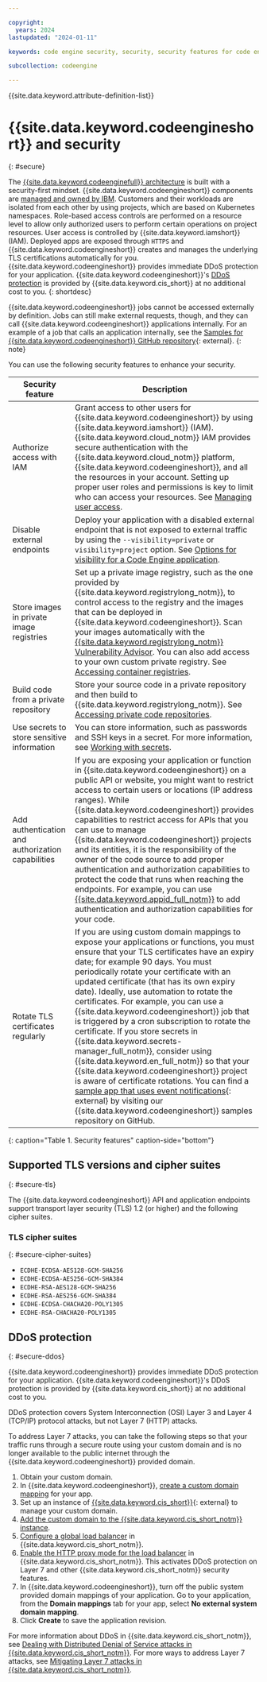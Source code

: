 ```yaml
---

copyright:
  years: 2024
lastupdated: "2024-01-11"

keywords: code engine security, security, security features for code engine, code engine security features, code engine iam

subcollection: codeengine

---
```


{{site.data.keyword.attribute-definition-list}}

# {{site.data.keyword.codeengineshort}} and security
{: #secure}

The [{{site.data.keyword.codeenginefull}} architecture](/docs/codeengine?topic=codeengine-architecture) is built with a security-first mindset. {{site.data.keyword.codeengineshort}} components are [managed and owned by IBM](/docs/codeengine?topic=codeengine-responsibilities-ce). Customers and their workloads are isolated from each other by using projects, which are based on Kubernetes namespaces. Role-based access controls are performed on a resource level to allow only authorized users to perform certain operations on project resources. User access is controlled by {{site.data.keyword.iamshort}} (IAM). Deployed apps are exposed through `HTTPS` and {{site.data.keyword.codeengineshort}} creates and manages the underlying TLS certifications automatically for you. {{site.data.keyword.codeengineshort}} provides immediate DDoS protection for your application. {{site.data.keyword.codeengineshort}}'s [DDoS protection](#secure-ddos) is provided by {{site.data.keyword.cis_short}} at no additional cost to you.
{: shortdesc}


{{site.data.keyword.codeengineshort}} jobs cannot be accessed externally by definition. Jobs can still make external requests, though, and they can call {{site.data.keyword.codeengineshort}} applications internally. For an example of a job that calls an application internally, see the [Samples for {{site.data.keyword.codeengineshort}} GitHub repository](https://github.com/IBM/CodeEngine){: external}.
{: note}

You can use the following security features to enhance your security.

| Security feature | Description | 
|-----------|------------------|
| Authorize access with IAM | Grant access to other users for {{site.data.keyword.codeengineshort}} by using {{site.data.keyword.iamshort}} (IAM). {{site.data.keyword.cloud_notm}} IAM provides secure authentication with the {{site.data.keyword.cloud_notm}} platform, {{site.data.keyword.codeengineshort}}, and all the resources in your account. Setting up proper user roles and permissions is key to limit who can access your resources. See [Managing user access](/docs/codeengine?topic=codeengine-iam). | 
| Disable external endpoints | Deploy your application with a disabled external endpoint that is not exposed to external traffic by using the `--visibility=private` or `visibility=project` option. See [Options for visibility for a Code Engine application](/docs/codeengine?topic=codeengine-application-workloads#optionsvisibility). |
| Store images in private image registries | Set up a private image registry, such as the one provided by {{site.data.keyword.registrylong_notm}}, to control access to the registry and the images that can be deployed in {{site.data.keyword.codeengineshort}}. Scan your images automatically with the [{{site.data.keyword.registrylong_notm}} Vulnerability Advisor](/docs/Registry?topic=Registry-va_index). You can also add access to your own custom private registry. See [Accessing container registries](/docs/codeengine?topic=codeengine-add-registry). |
| Build code from a private repository | Store your source code in a private repository and then build to {{site.data.keyword.registrylong_notm}}. See [Accessing private code repositories](/docs/codeengine?topic=codeengine-code-repositories). |
| Use secrets to store sensitive information | You can store information, such as passwords and SSH keys in a secret. For more information, see [Working with secrets](/docs/codeengine?topic=codeengine-secret). |
| Add authentication and authorization capabilities | If you are exposing your application or function in {{site.data.keyword.codeengineshort}} on a public API or website, you might want to restrict access to certain users or locations (IP address ranges). While {{site.data.keyword.codeengineshort}} provides capabilities to restrict access for APIs that you can use to manage {{site.data.keyword.codeengineshort}} projects and its entities, it is the responsibility of the owner of the code source to add proper authentication and authorization capabilities to protect the code that runs when reaching the endpoints. For example, you can use [{{site.data.keyword.appid_full_notm}}](/docs/appid) to add authentication and authorization capabilities for your code. |
| Rotate TLS certificates regularly | If you are using custom domain mappings to expose your applications or functions, you must ensure that your TLS certificates have an expiry date; for example 90 days. You must periodically rotate your certificate with an updated certificate (that has its own expiry date). Ideally, use automation to rotate the certificates. For example, you can use a {{site.data.keyword.codeengineshort}} job that is triggered by a cron subscription to rotate the certificate. If you store secrets in {{site.data.keyword.secrets-manager_full_notm}}, consider using {{site.data.keyword.en_full_notm}} so that your {{site.data.keyword.codeengineshort}} project is aware of certificate rotations. You can find a [sample app that uses event notifications](https://github.com/IBM/CodeEngine/tree/main/app-n-event-notification){: external} by visiting our {{site.data.keyword.codeengineshort}} samples repository on GitHub. |
{: caption="Table 1. Security features" caption-side="bottom"}

## Supported TLS versions and cipher suites
{: #secure-tls}

The {{site.data.keyword.codeengineshort}} API and application endpoints support transport layer security (TLS) 1.2 (or higher) and the following cipher suites.

### TLS cipher suites 
{: #secure-cipher-suites}

- `ECDHE-ECDSA-AES128-GCM-SHA256`
- `ECDHE-ECDSA-AES256-GCM-SHA384`
- `ECDHE-RSA-AES128-GCM-SHA256`
- `ECDHE-RSA-AES256-GCM-SHA384`
- `ECDHE-ECDSA-CHACHA20-POLY1305`
- `ECDHE-RSA-CHACHA20-POLY1305`

## DDoS protection 
{: #secure-ddos}

{{site.data.keyword.codeengineshort}} provides immediate DDoS protection for your application. {{site.data.keyword.codeengineshort}}'s DDoS protection is provided by {{site.data.keyword.cis_short}} at no additional cost to you.

DDoS protection covers System Interconnection (OSI) Layer 3 and Layer 4 (TCP/IP) protocol attacks, but not Layer 7 (HTTP) attacks. 

To address Layer 7 attacks, you can take the following steps so that your traffic runs through a secure route using your custom domain and is no longer available to the public internet through the {{site.data.keyword.codeengineshort}} provided domain.

1. Obtain your custom domain.
2. In {{site.data.keyword.codeengineshort}}, [create a custom domain mapping](/docs/codeengine?topic=codeengine-domain-mappings) for your app.
3. Set up an instance of [{{site.data.keyword.cis_short}}](https://cloud.ibm.com/catalog/services/internet-services){: external} to manage your custom domain.
4. [Add the custom domain to the {{site.data.keyword.cis_short_notm}} instance](/docs/cis?topic=cis-multi-domain-support).
5. [Configure a global load balancer](/docs/cis?topic=cis-configure-glb) in {{site.data.keyword.cis_short_notm}}.
6. [Enable the HTTP proxy mode for the load balancer](/docs/cis?topic=cis-proxy-modes) in {{site.data.keyword.cis_short_notm}}. This activates DDoS protection on Layer 7 and other {{site.data.keyword.cis_short_notm}} security features.
7. In {{site.data.keyword.codeengineshort}}, turn off the public system provided domain mappings of your application. Go to your application, from the **Domain mappings** tab for your app, select **No external system domain mapping**.
8. Click **Create** to save the application revision. 

For more information about DDoS in {{site.data.keyword.cis_short_notm}}, see [Dealing with Distributed Denial of Service attacks in {{site.data.keyword.cis_short_notm}}](/docs/cis?topic=cis-distributed-denial-of-service-ddos-attack-concepts). For more ways to address Layer 7 attacks, see [Mitigating Layer 7 attacks in {{site.data.keyword.cis_short_notm}}](/docs/cis?topic=cis-about-ibm-cloud-internet-services-cis#cis-mitigate-layer7-attacks). 



